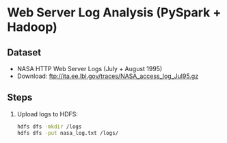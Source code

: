 # Web Server Log Analysis (PySpark + Hadoop)

## Dataset
- NASA HTTP Web Server Logs (July + August 1995)  
- Download: ftp://ita.ee.lbl.gov/traces/NASA_access_log_Jul95.gz

## Steps
1. Upload logs to HDFS:
   ```bash
   hdfs dfs -mkdir /logs
   hdfs dfs -put nasa_log.txt /logs/
